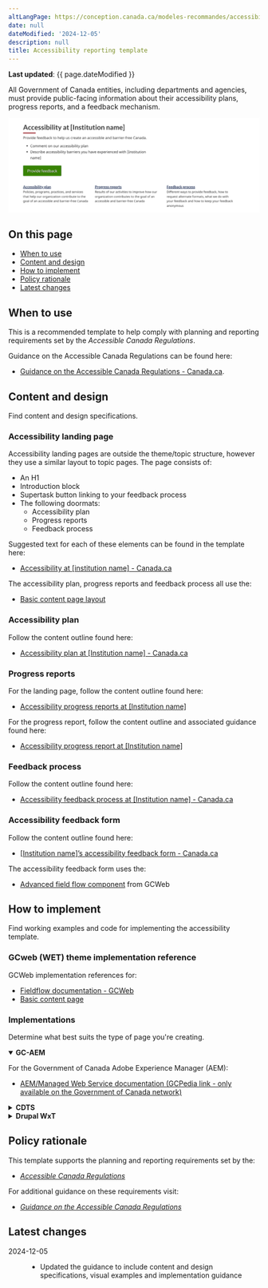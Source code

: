 ```yaml
---
altLangPage: https://conception.canada.ca/modeles-recommandes/accessibilite.html
date: null
dateModified: '2024-12-05'
description: null
title: Accessibility reporting template
---
```


<p><strong>Last updated</strong>: {{ page.dateModified }}</p>

<p>All Government of Canada entities, including departments and agencies, must provide public-facing information about their accessibility plans, progress reports, and a feedback mechanism.</p>

<div class="pattern-demo mrgn-tp-lg mrgn-bttm-xl"><img src="../images/accessibility-page-crop.png" class="img-responsive" alt="" /></div>

<section>
    <h2>On this page</h2>
    <ul>
        <li><a href="#use">When to use</a></li>
        <li><a href="#design">Content and design</a></li>
        <li><a href="#implement">How to implement</a></li>
        <li><a href="#research">Policy rationale</a></li>
        <li><a href="#changes">Latest changes</a></li>
    </ul>
</section>
<section>
    <h2 id="use">When to use</h2>
    <p>This is a recommended template to help comply with planning and reporting requirements set by the <cite>Accessible Canada Regulations</cite>.</p>
    <p>
        Guidance on the Accessible Canada Regulations can be found here:
    </p>
    <ul>
        <li><a href="https://www.canada.ca/en/employment-social-development/programs/accessible-canada-regulations-guidance.html">Guidance on the Accessible Canada Regulations - Canada.ca</a>.</li>
    </ul>
</section>
<section>
    <h2 id="design">Content and design</h2>
    <p>Find content and design specifications.</p>
    <h3>Accessibility landing page</h3>
    <p>Accessibility landing pages are outside the theme/topic structure, however they use a similar layout to topic pages. The page consists of:</p>
    <ul>
        <li>An H1</li>
        <li>Introduction block</li>
        <li>Supertask button linking to your feedback process</li>
        <li>
            The following doormats:
            <ul>
                <li>Accessibility plan</li>
                <li>Progress reports</li>
                <li>Feedback process</li>
            </ul>
        </li>
    </ul>
    <p>Suggested text for each of these elements can be found in the template here:</p>
    <ul>
        <li><a href="./accessibility/accessibility.html">Accessibility at [institution name] - Canada.ca</a></li>
    </ul>
    <p>The accessibility plan, progress reports and feedback process all use the:</p>
    <ul>
        <li><a href="./generic-destination.html">Basic content page layout</a></li>
    </ul>
    <h3>Accessibility plan</h3>
    <p>Follow the content outline found here:</p>
    <ul>
        <li><a href="./accessibility/plan.html">Accessibility plan at [Institution name] - Canada.ca</a></li>
    </ul>
    <h3>Progress reports</h3>
    <p>For the landing page, follow the content outline found here:</p>
    <ul>
        <li><a href="./accessibility/progress-reports-landing.html">Accessibility progress reports at [Institution name]</a></li>
    </ul>
    <p>For the progress report, follow the content outline and associated guidance found here:</p>
    <ul>
        <li><a href="./accessibility/progress-report.html">Accessibility progress report at [Institution name]</a></li>
    </ul>
    <h3>Feedback process</h3>
    <p>Follow the content outline found here:</p>
    <ul>
        <li><a href="./accessibility/feedback-process.html">Accessibility feedback process at [Institution name] - Canada.ca</a></li>
    </ul>
    <h3>Accessibility feedback form</h3>
    <p>Follow the content outline found here:</p>
    <ul>
        <li><a href="./accessibility/feedback-form.html">[Institution name]’s accessibility feedback form - Canada.ca</a></li>
    </ul>
    <p>The accessibility feedback form uses the:</p>
    <ul>
        <li><a href="./accessibility/feedback-form.html">Advanced field flow component</a> from GCWeb</li>
    </ul>
</section>
<section>
    <h2 id="implement">How to implement</h2>
    <p>Find working examples and code for implementing the accessibility template.</p>
    <h3>GCweb (WET) theme implementation reference</h3>
    <p>GCWeb implementation references for:</p>
    <ul>
        <li><a href="https://wet-boew.github.io/GCWeb/components/wb-fieldflow/alternative-en.html">Fieldflow documentation - GCWeb</a></li>
        <li><a href="https://wet-boew.github.io/GCWeb/templates/content-page/content-en.html">Basic content page</a></li>
    </ul>
    <h3>Implementations</h3>
    <p>Determine what best suits the type of page you're creating.</p>
    <div class="row">
        <div class="col-md-8">
            <div class="wb-tabs mrgn-tp-lg">
                <div class="tabpanels">
                    <details id="004" open="open">
                        <summary><strong>GC-AEM</strong></summary>
                        <p class="mrgn-tp-lg">For the Government of Canada Adobe Experience Manager (AEM):</p>
                        <ul>
                            <li>
                                <a href="https://www.gcpedia.gc.ca/wiki/AEM_GC-specific_Documentation_6.5">
                                    AEM/Managed Web Service documentation (GCPedia link - only available on the Government of Canada network)
                                </a>
                            </li>
                        </ul>
                    </details>
                    <details id="005">
                        <summary><strong>CDTS</strong></summary>
                        <p class="mrgn-tp-lg">For the Centrally Deployed Templates Solution (CDTS):</p>
                        <ul>
                            <li><a href="https://cenw-wscoe.github.io/sgdc-cdts/docs/index-en.html">CDTS documentation</a></li>
                        </ul>
                    </details>
                    <details id="006">
                        <summary><strong>Drupal WxT</strong></summary>
                        <p class="mrgn-tp-lg">For Drupal WxT:</p>
                        <ul>
                            <li><a href="https://drupalwxt.github.io/">Drupal WxT documentation</a></li>
                        </ul>
                    </details>
                </div>
            </div>
        </div>
    </div>
</section>
<section>
    <h2 id="research">Policy rationale</h2>
    <p>This template supports the planning and reporting requirements set by the:</p>
    <ul>
        <li>
            <a href="https://laws.justice.gc.ca/eng/regulations/SOR-2021-241/"><cite>Accessible Canada Regulations</cite></a>
        </li>
    </ul>
    <p>For additional guidance on these requirements visit:</p>
    <ul>
        <li>
            <a href="https://www.canada.ca/en/employment-social-development/programs/accessible-canada-regulations-guidance.html"><cite>Guidance on the Accessible Canada Regulations</cite></a>
        </li>
    </ul>
</section>
<section>
    <h2 id="changes">Latest changes</h2>
    <dl class="dl-horizontal">
        <dt>
            <time datetime="2024-12-05" class="link-muted">2024-12-05</time>
        </dt>
        <dd>
            <ul>
                <li>Updated the guidance to include content and design specifications, visual examples and implementation guidance</li>
            </ul>
        </dd>
    </dl>
</section>
